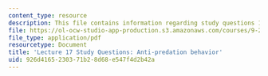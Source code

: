 ```yaml
---
content_type: resource
description: This file contains information regarding study questions 17.
file: https://ol-ocw-studio-app-production.s3.amazonaws.com/courses/9-20-animal-behavior-fall-2013/926d4165230371b28d68e547f4d2b42a_MIT9_20F13_L17_Qs.pdf
file_type: application/pdf
resourcetype: Document
title: 'Lecture 17 Study Questions: Anti-predation behavior'
uid: 926d4165-2303-71b2-8d68-e547f4d2b42a
---
```

